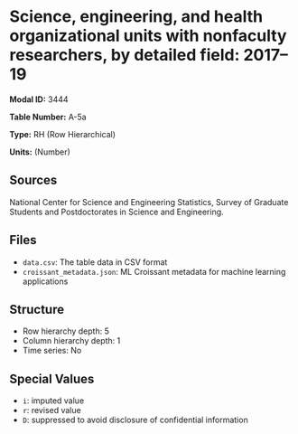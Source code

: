 # Science, engineering, and health organizational units with nonfaculty researchers, by detailed field: 2017&#8211;19

**Modal ID:** 3444

**Table Number:** A-5a

**Type:** RH (Row Hierarchical)

**Units:** (Number)

## Sources

National Center for Science and Engineering Statistics, Survey of Graduate Students and Postdoctorates in Science and Engineering.

## Files

- `data.csv`: The table data in CSV format
- `croissant_metadata.json`: ML Croissant metadata for machine learning applications

## Structure

- Row hierarchy depth: 5
- Column hierarchy depth: 1
- Time series: No

## Special Values

- `i`: imputed value
- `r`: revised value
- `D`: suppressed to avoid disclosure of confidential information
